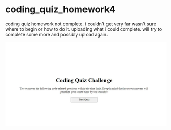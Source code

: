 # coding_quiz_homework4
coding quiz homework not complete.  i couldn't get very far wasn't sure where to begin or how to do it.  uploading what i could complete.  will try to complete some more and possibly upload again.

![](image/codingquiz_homework4.JPG)